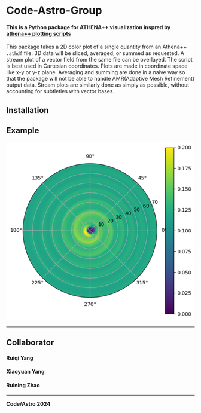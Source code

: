 # Code-Astro-Group
#### This is a Python package for ATHENA++ visualization inspred by <a href="https://github.com/PrincetonUniversity/athena/wiki/Plotting-Scripts#plot_slicepy">athena++ plotting scripts</a>
This package takes a 2D color plot of a single quantity from an Athena++ `.athdf` file. 3D data will be sliced, averaged, or summed as requested. A stream plot of a vector field from the same file can be overlayed. The script is best used in Cartesian coordinates. Plots are made in coordinate space like x-y or y-z plane. Averaging and summing are done in a naive way so that the package will not be able to handle AMR(Adaptive Mesh Refinement) output data. Stream plots are similarly done as simply as possible, without accounting for subtleties with vector bases. 

## Installation

## Example
<div align="center">
  <img src="Tests/test_out.png">
</div>


---------------------------------
## Collaborator
#### Ruiqi Yang
#### Xiaoyuan Yang
#### Ruining Zhao
---------------------------------
**Code/Astro 2024**
